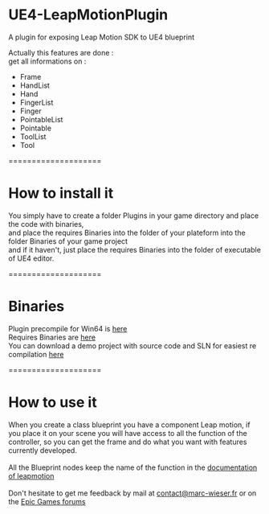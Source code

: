 UE4-LeapMotionPlugin
====================

A plugin for exposing Leap Motion SDK to UE4 blueprint

Actually this features are done :<br/>
get all informations on :
<ul>
<li>Frame</li>
<li>HandList</li>
<li>Hand</li>
<li>FingerList</li>
<li>Finger</li>
<li>PointableList</li>
<li>Pointable</li>
<li>ToolList</li>
<li>Tool</li>
</ul>
====================

How to install it
====================

You simply have to create a folder Plugins in your game directory and place the code with binaries,<br/>
and place the requires Binaries into the folder of your plateform into the folder Binaries of your game project<br/>
and if it haven't, just place the requires Binaries into the folder of executable of UE4 editor.<br/>

====================

Binaries
====================

Plugin precompile for Win64 is <a href="http://www.marc-wieser.fr/UE4Editor-LeapMotion.rar">here</a><br/>
Requires Binaries are <a href="http://www.marc-wieser.fr/Requires_plugin_Leap_Motion_UE4.rar">here</a><br/>
You can download a demo project with source code and SLN for easiest re compilation <a href="http://www.marc-wieser.fr/DemoLeapMotion.rar">here</a><br/>

====================

How to use it
====================

When you create a class blueprint you have a component Leap motion, if you place it on your scene you will have access to all the function of the
controller, so you can get the frame and do what you want with features currently developed.<br/>
<br/>
All the Blueprint nodes keep the name of the function in the <a href="https://developer.leapmotion.com/">documentation of leapmotion</a><br/>
<br/>
Don't hesitate to get me feedback by mail at <a href="mailto:contact@marc-wieser.fr">contact@marc-wieser.fr</a> or on the <a href="https://forums.unrealengine.com/showthread.php?6783-Plugin-Leap-Motion-exposing-to-blueprint-WIP">Epic Games forums</a>
